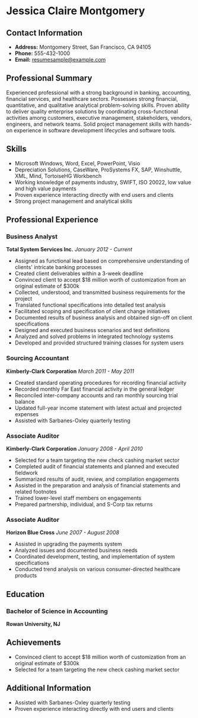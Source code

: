 # Jessica Claire Montgomery

## Contact Information
- **Address:** Montgomery Street, San Francisco, CA 94105
- **Phone:** 555-432-1000
- **Email:** resumesample@example.com

## Professional Summary
Experienced professional with a strong background in banking, accounting, financial services, and healthcare sectors. Possesses strong financial, quantitative, and qualitative analytical problem-solving skills. Proven ability to deliver quality enterprise solutions by coordinating cross-functional activities among customers, executive management, stakeholders, vendors, engineers, and network teams. Solid project management skills with hands-on experience in software development lifecycles and software tools.

## Skills
- Microsoft Windows, Word, Excel, PowerPoint, Visio
- Depreciation Solutions, CaseWare, ProSystems FX, SAP, Winshuttle, XML, Mind, TortoiseHG Workbench
- Working knowledge of payments industry, SWIFT, ISO 20022, low value and high value payments
- Proven experience interacting directly with end users and clients
- Strong project management and analytical skills

## Professional Experience

### Business Analyst
**Total System Services Inc.**
*January 2012 - Current*
- Assigned as functional lead based on comprehensive understanding of clients' intricate banking processes
- Created client deliverables within a 3-week deadline
- Convinced client to accept $18 million worth of customization from an original estimate of $300k
- Collected, understood, and transmitted business requirements for the project
- Translated functional specifications into detailed test analysis
- Facilitated scoping and specification of client change initiatives
- Documented results of business analysis and obtained sign-off on client specifications
- Designed and executed business scenarios and test definitions
- Analyzed and solved problems in integrated technology systems
- Developed and provided structured training classes for system users

### Sourcing Accountant
**Kimberly-Clark Corporation**
*March 2011 - May 2011*
- Created standard operating procedures for recording financial activity
- Recorded monthly Far East financial activity in the general ledger
- Reconciled inter-company accounts and ran monthly sourcing trial balance
- Updated full-year income statement with latest actual and projected expenses
- Assisted with Sarbanes-Oxley quarterly testing

### Associate Auditor
**Kimberly-Clark Corporation**
*January 2008 - April 2010*
- Selected for a team targeting the new check cashing market sector
- Completed audit of financial statements and planned and executed fieldwork
- Summarized results of audit, review, and compilation engagements
- Assisted in the preparation and analysis of financial statements and related footnotes
- Trained lower-level staff members on engagements
- Prepared partnership, individual, and S-Corp tax returns

### Associate Auditor
**Horizon Blue Cross**
*June 2007 - August 2008*
- Assisted in upgrading the payments system
- Analyzed issues and documented business needs
- Coordinated development, testing, and implementation of system specifications
- Conducted trend analysis on various consumer-directed healthcare products

## Education

### Bachelor of Science in Accounting
**Rowan University, NJ**

## Achievements
- Convinced client to accept $18 million worth of customization from an original estimate of $300k
- Selected for a team targeting the new check cashing market sector

## Additional Information
- Assisted with Sarbanes-Oxley quarterly testing
- Proven experience interacting directly with end users and clients
